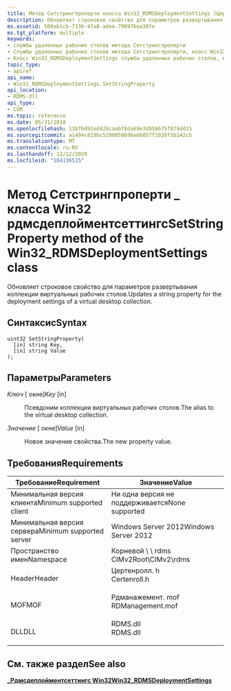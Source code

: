 ```yaml
---
title: Метод Сетстрингпроперти класса Win32_RDMSDeploymentSettings (Цертенролл. h)
description: Обновляет строковое свойство для параметров развертывания коллекции виртуальных рабочих столов.
ms.assetid: 500ab1cb-7336-47a8-adee-790976ea30fe
ms.tgt_platform: multiple
keywords:
- службы удаленных рабочих столов метода Сетстрингпроперти
- Службы удаленных рабочих столов метода Сетстрингпроперти, класс Win32_RDMSDeploymentSettings
- Класс Win32_RDMSDeploymentSettings службы удаленных рабочих столов, метод Сетстрингпроперти
topic_type:
- apiref
api_name:
- Win32_RDMSDeploymentSettings.SetStringProperty
api_location:
- RDMS.dll
api_type:
- COM
ms.topic: reference
ms.date: 05/31/2018
ms.openlocfilehash: 138f6d91ed428caabf8da69e3d958675f879dd15
ms.sourcegitcommit: a1494c819bc5200050696e66057f1020f5b142cb
ms.translationtype: MT
ms.contentlocale: ru-RU
ms.lasthandoff: 12/12/2020
ms.locfileid: "104136515"
---
```

# <a name="setstringproperty-method-of-the-win32_rdmsdeploymentsettings-class"></a><span data-ttu-id="60b42-106">Метод Сетстрингпроперти \_ класса Win32 рдмсдеплойментсеттингс</span><span class="sxs-lookup"><span data-stu-id="60b42-106">SetStringProperty method of the Win32\_RDMSDeploymentSettings class</span></span>

<span data-ttu-id="60b42-107">Обновляет строковое свойство для параметров развертывания коллекции виртуальных рабочих столов.</span><span class="sxs-lookup"><span data-stu-id="60b42-107">Updates a string property for the deployment settings of a virtual desktop collection.</span></span>

## <a name="syntax"></a><span data-ttu-id="60b42-108">Синтаксис</span><span class="sxs-lookup"><span data-stu-id="60b42-108">Syntax</span></span>


```mof
uint32 SetStringProperty(
  [in] string Key,
  [in] string Value
);
```



## <a name="parameters"></a><span data-ttu-id="60b42-109">Параметры</span><span class="sxs-lookup"><span data-stu-id="60b42-109">Parameters</span></span>

<dl> <dt>

<span data-ttu-id="60b42-110">*Ключ* \[ окне\]</span><span class="sxs-lookup"><span data-stu-id="60b42-110">*Key* \[in\]</span></span>
</dt> <dd>

<span data-ttu-id="60b42-111">Псевдоним коллекции виртуальных рабочих столов.</span><span class="sxs-lookup"><span data-stu-id="60b42-111">The alias to the virtual desktop collection.</span></span>

</dd> <dt>

<span data-ttu-id="60b42-112">*Значение* \[ окне\]</span><span class="sxs-lookup"><span data-stu-id="60b42-112">*Value* \[in\]</span></span>
</dt> <dd>

<span data-ttu-id="60b42-113">Новое значение свойства.</span><span class="sxs-lookup"><span data-stu-id="60b42-113">The new property value.</span></span>

</dd> </dl>

## <a name="requirements"></a><span data-ttu-id="60b42-114">Требования</span><span class="sxs-lookup"><span data-stu-id="60b42-114">Requirements</span></span>



| <span data-ttu-id="60b42-115">Требование</span><span class="sxs-lookup"><span data-stu-id="60b42-115">Requirement</span></span> | <span data-ttu-id="60b42-116">Значение</span><span class="sxs-lookup"><span data-stu-id="60b42-116">Value</span></span> |
|-------------------------------------|---------------------------------------------------------------------------------------------|
| <span data-ttu-id="60b42-117">Минимальная версия клиента</span><span class="sxs-lookup"><span data-stu-id="60b42-117">Minimum supported client</span></span><br/> | <span data-ttu-id="60b42-118">Ни одна версия не поддерживается</span><span class="sxs-lookup"><span data-stu-id="60b42-118">None supported</span></span><br/>                                                                   |
| <span data-ttu-id="60b42-119">Минимальная версия сервера</span><span class="sxs-lookup"><span data-stu-id="60b42-119">Minimum supported server</span></span><br/> | <span data-ttu-id="60b42-120">Windows Server 2012</span><span class="sxs-lookup"><span data-stu-id="60b42-120">Windows Server 2012</span></span><br/>                                                              |
| <span data-ttu-id="60b42-121">Пространство имен</span><span class="sxs-lookup"><span data-stu-id="60b42-121">Namespace</span></span><br/>                | <span data-ttu-id="60b42-122">Корневой \\ \\ rdms CIMv2</span><span class="sxs-lookup"><span data-stu-id="60b42-122">Root\\CIMv2\\rdms</span></span><br/>                                                                |
| <span data-ttu-id="60b42-123">Header</span><span class="sxs-lookup"><span data-stu-id="60b42-123">Header</span></span><br/>                   | <dl> <span data-ttu-id="60b42-124"><dt>Цертенролл. h</dt></span><span class="sxs-lookup"><span data-stu-id="60b42-124"><dt>Certenroll.h</dt></span></span> </dl>     |
| <span data-ttu-id="60b42-125">MOF</span><span class="sxs-lookup"><span data-stu-id="60b42-125">MOF</span></span><br/>                      | <dl> <span data-ttu-id="60b42-126"><dt>Рдманажемент. mof</dt></span><span class="sxs-lookup"><span data-stu-id="60b42-126"><dt>RDManagement.mof</dt></span></span> </dl> |
| <span data-ttu-id="60b42-127">DLL</span><span class="sxs-lookup"><span data-stu-id="60b42-127">DLL</span></span><br/>                      | <dl> <span data-ttu-id="60b42-128"><dt>RDMS.dll</dt></span><span class="sxs-lookup"><span data-stu-id="60b42-128"><dt>RDMS.dll</dt></span></span> </dl>         |



## <a name="see-also"></a><span data-ttu-id="60b42-129">См. также раздел</span><span class="sxs-lookup"><span data-stu-id="60b42-129">See also</span></span>

<dl> <dt>

[<span data-ttu-id="60b42-130">**\_Рдмсдеплойментсеттингс Win32**</span><span class="sxs-lookup"><span data-stu-id="60b42-130">**Win32\_RDMSDeploymentSettings**</span></span>](win32-rdmsdeploymentsettings.md)
</dt> </dl>

 

 





